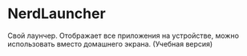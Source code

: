 # NerdLauncher
Свой лаунчер. Отображает все приложения на устройстве, можно использовать вместо домашнего экрана. (Учебная версия)
